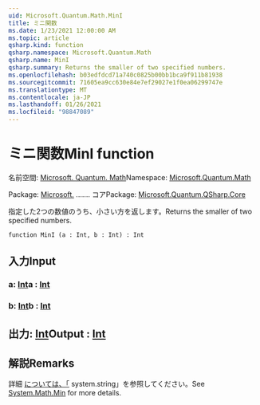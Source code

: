 ```yaml
---
uid: Microsoft.Quantum.Math.MinI
title: ミニ関数
ms.date: 1/23/2021 12:00:00 AM
ms.topic: article
qsharp.kind: function
qsharp.namespace: Microsoft.Quantum.Math
qsharp.name: MinI
qsharp.summary: Returns the smaller of two specified numbers.
ms.openlocfilehash: b03edfdcd71a740c0825b00bb1bca9f911b81938
ms.sourcegitcommit: 71605ea9cc630e84e7ef29027e1f0ea06299747e
ms.translationtype: MT
ms.contentlocale: ja-JP
ms.lasthandoff: 01/26/2021
ms.locfileid: "98847089"
---
```

# <a name="mini-function"></a><span data-ttu-id="48ea4-102">ミニ関数</span><span class="sxs-lookup"><span data-stu-id="48ea4-102">MinI function</span></span>

<span data-ttu-id="48ea4-103">名前空間: [Microsoft. Quantum. Math](xref:Microsoft.Quantum.Math)</span><span class="sxs-lookup"><span data-stu-id="48ea4-103">Namespace: [Microsoft.Quantum.Math](xref:Microsoft.Quantum.Math)</span></span>

<span data-ttu-id="48ea4-104">Package: [Microsoft.](https://nuget.org/packages/Microsoft.Quantum.QSharp.Core) ....... コア</span><span class="sxs-lookup"><span data-stu-id="48ea4-104">Package: [Microsoft.Quantum.QSharp.Core](https://nuget.org/packages/Microsoft.Quantum.QSharp.Core)</span></span>


<span data-ttu-id="48ea4-105">指定した2つの数値のうち、小さい方を返します。</span><span class="sxs-lookup"><span data-stu-id="48ea4-105">Returns the smaller of two specified numbers.</span></span>

```qsharp
function MinI (a : Int, b : Int) : Int
```


## <a name="input"></a><span data-ttu-id="48ea4-106">入力</span><span class="sxs-lookup"><span data-stu-id="48ea4-106">Input</span></span>

### <a name="a--int"></a><span data-ttu-id="48ea4-107">a: [Int](xref:microsoft.quantum.lang-ref.int)</span><span class="sxs-lookup"><span data-stu-id="48ea4-107">a : [Int](xref:microsoft.quantum.lang-ref.int)</span></span>




### <a name="b--int"></a><span data-ttu-id="48ea4-108">b: [Int](xref:microsoft.quantum.lang-ref.int)</span><span class="sxs-lookup"><span data-stu-id="48ea4-108">b : [Int](xref:microsoft.quantum.lang-ref.int)</span></span>





## <a name="output--int"></a><span data-ttu-id="48ea4-109">出力: [Int](xref:microsoft.quantum.lang-ref.int)</span><span class="sxs-lookup"><span data-stu-id="48ea4-109">Output : [Int](xref:microsoft.quantum.lang-ref.int)</span></span>



## <a name="remarks"></a><span data-ttu-id="48ea4-110">解説</span><span class="sxs-lookup"><span data-stu-id="48ea4-110">Remarks</span></span>

<span data-ttu-id="48ea4-111">詳細 [については、「](https://docs.microsoft.com/dotnet/api/system.math.min) system.string」を参照してください。</span><span class="sxs-lookup"><span data-stu-id="48ea4-111">See [System.Math.Min](https://docs.microsoft.com/dotnet/api/system.math.min) for more details.</span></span>